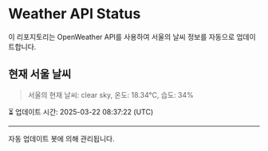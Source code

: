 
# Weather API Status

이 리포지토리는 OpenWeather API를 사용하여 서울의 날씨 정보를 자동으로 업데이트합니다.

## 현재 서울 날씨
> 서울의 현재 날씨: clear sky, 온도: 18.34°C, 습도: 34%

⏳ 업데이트 시간: 2025-03-22 08:37:22 (UTC)

---
자동 업데이트 봇에 의해 관리됩니다.
